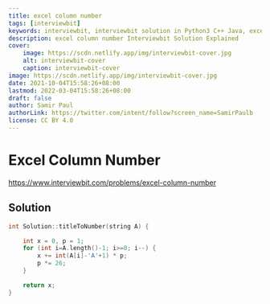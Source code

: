 ```yaml
---
title: excel column number
tags: [interviewbit]
keywords: interviewbit, interviewbit solution in Python3 C++ Java, excel column number solution
description: excel column number Interviewbit Solution Explained
cover:
    image: https://scdn.netlify.app/img/interviewbit-cover.jpg
    alt: interviewbit-cover
    caption: interviewbit-cover
image: https://scdn.netlify.app/img/interviewbit-cover.jpg
date: 2021-10-04T15:58:26+08:00
lastmod: 2022-03-04T15:58:26+08:00
draft: false
author: Samir Paul
authorLink: https://twitter.com/intent/follow?screen_name=SamirPaulb
license: CC BY 4.0
---
```


# Excel Column Number

https://www.interviewbit.com/problems/excel-column-number


## Solution

```cpp
int Solution::titleToNumber(string A) {

    int x = 0, p = 1;
    for (int i=A.length()-1; i>=0; i--) {
        x += int(A[i]-'A'+1) * p;
        p *= 26;
    }

    return x;
}

```